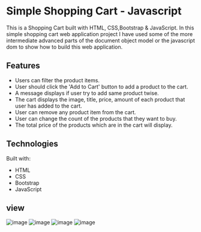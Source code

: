 

# Simple Shopping Cart - Javascript

This is a Shopping Cart built with HTML, CSS,Bootstrap & JavaScript. In this simple shopping cart web application project I have used  some of the more intermediate advanced parts of the document object model or the javascript dom to show  how to build this web application. 

## Features

- Users can filter the product items.
- User should click the 'Add to Cart' button to add a product to the cart.
- A message displays if user try to add same product twise.
- The cart displays the image, title, price, amount of each product that user has added to the cart.
- User can remove any product item from the cart.
- User can change the count of the products that they want to buy.
- The total price of the products which are in the cart will display.

## Technologies

Built with:

- HTML
- CSS
- Bootstrap
- JavaScript
## view 
![image](https://github.com/Manal-Lahmidi/js-Shopping-Cart/assets/129679210/e49fa425-278a-413a-8972-baf0dbb8998d)
![image](https://github.com/Manal-Lahmidi/js-Shopping-Cart/assets/129679210/7fe3441e-b396-4979-bedd-408baea3f712)
![image](https://github.com/Manal-Lahmidi/js-Shopping-Cart/assets/129679210/de90c24b-6764-4a5d-839a-1fbe84120615)
![image](https://github.com/Manal-Lahmidi/js-Shopping-Cart/assets/129679210/886e8f95-9e56-449b-a1cb-d877629d5f20)





